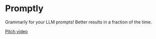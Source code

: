 # Promptly
Grammarly for your LLM prompts! Better results in a fraction of the time.

[Pitch video](https://www.loom.com/share/35ebb379fbd94ba9a6f34614494f8570?sid=e998f6a0-28d3-40f6-90bc-30cfe1d68801)
